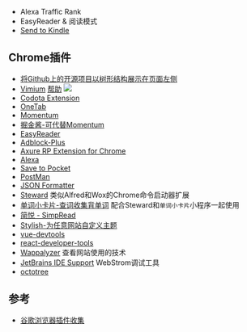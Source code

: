 * Alexa Traffic Rank
* EasyReader & 阅读模式
* [Send to Kindle](https://chrome.google.com/webstore/detail/send-to-kindle-by-klipme/ipkfnchcgalnafehpglfbommidgmalan?hl=zh-CN)

## Chrome插件
* [将Github上的开源项目以树形结构展示在页面左侧](https://github.com/buunguyen/octotree)
* [Vimium](https://chrome.google.com/webstore/detail/vimium/dbepggeogbaibhgnhhndojpepiihcmeb?hl=zh-CN) [帮助](http://sspai.com/27723) ![](http://cdn.sspai.com/attachment/thumbnail/2014/12/16/6d5fb6202a03c35727794fc681e0558831ce8_mw_800_wm_1_wmp_3.jpg)
* [Codota Extension](https://chrome.google.com/webstore/detail/codota/cnpdaoipdfbkpdbdpmceeejdaabiebcb)
* [OneTab](https://chrome.google.com/webstore/detail/onetab/chphlpgkkbolifaimnlloiipkdnihall)
* [Momentum](https://chrome.google.com/webstore/detail/momentum/laookkfknpbbblfpciffpaejjkokdgca)
* [掘金酱-可代替Momentum](https://chrome.google.com/webstore/detail/lecdifefmmfjnjjinhaennhdlmcaeeeb)
* [EasyReader](https://chrome.google.com/webstore/detail/easyreader/boamfheepdiallipiieadpmnklbhadhc)
* [Adblock-Plus](https://chrome.google.com/webstore/detail/adblock-plus/cfhdojbkjhnklbpkdaibdccddilifddb)
* [Axure RP Extension for Chrome](https://chrome.google.com/webstore/detail/axure-rp-extension-for-ch/dogkpdfcklifaemcdfbildhcofnopogp)
* [Alexa](https://www.alexa.com/)
* [Save to Pocket](https://chrome.google.com/webstore/detail/save-to-pocket/niloccemoadcdkdjlinkgdfekeahmflj)
* [PostMan](https://chrome.google.com/webstore/detail/postman/fhbjgbiflinjbdggehcddcbncdddomop)
* [JSON Formatter](https://chrome.google.com/webstore/detail/json-formatter/bcjindcccaagfpapjjmafapmmgkkhgoa)
* [Steward](http://oksteward.com/) 类似Alfred和Wox的Chrome命令启动器扩展
* [单词小卡片-查词收集背单词](https://chrome.google.com/webstore/detail/单词小卡片-查词收集背单词/oegblnjiajbfeegijlnblepdodmnddbk) 配合Steward和`单词小卡片`小程序一起使用
* [简悦 - SimpRead](https://chrome.google.com/webstore/detail/simpread-reader-view/ijllcpnolfcooahcekpamkbidhejabll)
* [Stylish-为任意网站自定义主题](https://chrome.google.com/webstore/detail/stylish-custom-themes-for/fjnbnpbmkenffdnngjfgmeleoegfcffe)
* [vue-devtools](https://chrome.google.com/webstore/detail/vuejs-devtools/nhdogjmejiglipccpnnnanhbledajbpd)
* [react-developer-tools](https://chrome.google.com/webstore/detail/react-developer-tools/fmkadmapgofadopljbjfkapdkoienihi)
* [Wappalyzer](https://www.wappalyzer.com/) 查看网站使用的技术
* [JetBrains IDE Support](https://chrome.google.com/webstore/detail/inkoiibnbpihoajgfooepihmclbhjkad) WebStrom调试工具
* [octotree](https://chrome.google.com/webstore/detail/octotree/bkhaagjahfmjljalopjnoealnfndnagc?hl=en-US)


## 参考
* [谷歌浏览器插件收集](http://chromecj.com/)